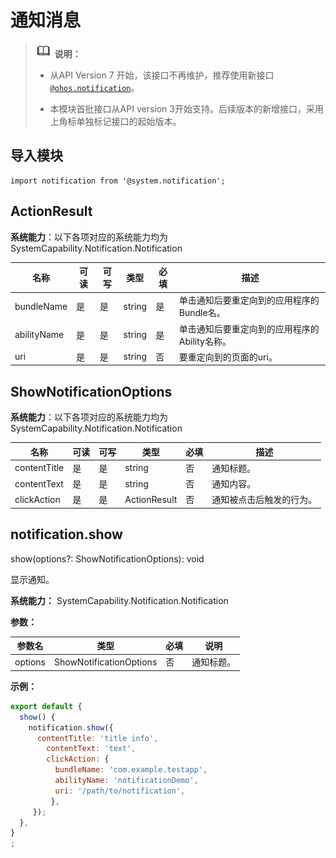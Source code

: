 # 通知消息

> ![icon-note.gif](public_sys-resources/icon-note.gif) **说明：**
> - 从API Version 7 开始，该接口不再维护，推荐使用新接口[`@ohos.notification`](js-apis-notification.md)。
> 
> - 本模块首批接口从API version 3开始支持。后续版本的新增接口，采用上角标单独标记接口的起始版本。


## 导入模块


```
import notification from '@system.notification';
```

## ActionResult

**系统能力**：以下各项对应的系统能力均为SystemCapability.Notification.Notification

| 名称        | 可读 | 可写 | 类型                                           | 必填 | 描述                      |
| ----------- | --- | ---- | ---------------------------------------------- | ---- | ------------------------- |
| bundleName  | 是  | 是  | string                                          | 是   | 单击通知后要重定向到的应用程序的Bundle名。                  |
| abilityName | 是  | 是  | string                                          | 是   | 单击通知后要重定向到的应用程序的Ability名称。 |
| uri         | 是  | 是  | string                                          | 否   | 要重定向到的页面的uri。              |


## ShowNotificationOptions

**系统能力**：以下各项对应的系统能力均为SystemCapability.Notification.Notification

| 名称          | 可读 | 可写 | 类型                                           | 必填 | 描述                        |
| ------------- | --- | ---- | ---------------------------------------------- | ---- | ------------------------- |
| contentTitle  | 是  | 是  | string                                          | 否   | 通知标题。                  |
| contentText   | 是  | 是  | string                                          | 否   | 通知内容。                  |
| clickAction   | 是  | 是  | ActionResult                                    | 否   | 通知被点击后触发的行为。     |


## notification.show

show(options?: ShowNotificationOptions): void

显示通知。

**系统能力：** SystemCapability.Notification.Notification

**参数：**

| 参数名 | 类型 | 必填 | 说明 |
| -------- | -------- | -------- | -------- |
| options | ShowNotificationOptions | 否 | 通知标题。 |

**示例：**
```javascript
export default {    
  show() {        
    notification.show({            
      contentTitle: 'title info',            
        contentText: 'text',            
        clickAction: {                
          bundleName: 'com.example.testapp',                
          abilityName: 'notificationDemo',                
          uri: '/path/to/notification',            
         },
     });    
  },
}
;
```